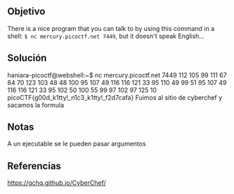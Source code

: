 ## Objetivo
There is a nice program that you can talk to by using this command in a shell: `$ nc mercury.picoctf.net 7449`, but it doesn't speak English...
## Solución
haniara-picoctf@webshell:~$ nc mercury.picoctf.net 7449
112 
105 
99 
111 
67 
84 
70 
123 
103 
48 
48 
100 
95 
107 
49 
116 
116 
121 
33 
95 
110 
49 
99 
51 
95 
107 
49 
116 
116 
121 
33 
95 
102 
50 
100 
55 
99 
97 
102 
97 
125 
10 
picoCTF{g00d_k1tty!_n1c3_k1tty!_f2d7cafa}
Fuimos al sitio de cyberchef y sacamos la formula
## Notas
A un ejecutable se le pueden pasar argumentos
## Referencias
https://gchq.github.io/CyberChef/
